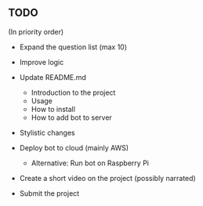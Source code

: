 ## TODO
(In priority order)

- Expand the question list (max 10)
- Improve logic
- Update README.md
    - Introduction to the project
    - Usage
    - How to install
    - How to add bot to server
- Stylistic changes
- Deploy bot to cloud (mainly AWS)
    - Alternative: Run bot on Raspberry Pi

- Create a short video on the project (possibly narrated)
- Submit the project